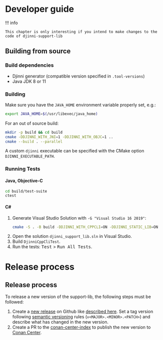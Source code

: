 # Developer guide

!!! info

    This chapter is only interesting if you intend to make changes to the code of djinni-support-lib

## Building from source

### Build dependencies

- Djinni generator (compatible version specified in `.tool-versions`)
- Java JDK 8 or 11

### Building

Make sure you have the `JAVA_HOME` environment variable properly set, e.g.:

```bash
export JAVA_HOME=$(/usr/libexec/java_home)
```

For an out of source build:

```bash
mkdir -p build && cd build
cmake -DDJINNI_WITH_JNI=1 -DDJINNI_WITH_OBJC=1 ..
cmake --build . --parallel
```

A custom `djinni` executable can be specified with the CMake option
`DJINNI_EXECUTABLE_PATH`.

### Running Tests

#### Java, Objective-C

```bash
cd build/test-suite
ctest
```

#### C#

1. Generate Visual Studio Solution with `-G "Visual Studio 16 2019"`:
    ```sh
    cmake -S . -B build -DDJINNI_WITH_CPPCLI=ON -DDJINNI_STATIC_LIB=ON -G "Visual Studio 16 2019"
    ```
2. Open the solution `djinni_support_lib.sln` in Visual Studio.
3. Build `DjinniCppCliTest`.
4. Run the tests: <kbd>Test</kbd> > <kbd>Run All Tests</kbd>.


# Release process

## Release process

To release a new version of the support-lib, the following steps must be followed:

1. Create a [new release](https://github.com/cross-language-cpp/djinni-support-lib/releases/new) on Github like [described here](https://docs.github.com/en/github/administering-a-repository/managing-releases-in-a-repository).
   Set a tag version following [semantic versioning](https://semver.org/) rules (`v<MAJOR>.<MINOR>.<PATCH>`) and describe what has changed in the new version.
3. Create a PR to the [conan-center-index](https://github.com/conan-io/conan-center-index/tree/master/recipes/djinni-support-lib) to publish the new version to [Conan Center](https://conan.io/center/djinni-support-lib).
